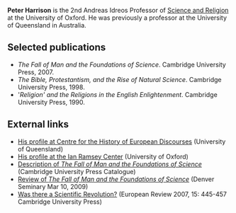 **Peter Harrison** is the 2nd Andreas Idreos Professor of
[Science and Religion](Science_and_theology "Science and theology")
at the University of Oxford. He was previously a professor at the
University of Queensland in Australia.




## Selected publications

-   *The Fall of Man and the Foundations of Science*. Cambridge
    University Press, 2007.
-   *The Bible, Protestantism, and the Rise of Natural Science*.
    Cambridge University Press, 1998.
-   '*Religion' and the Religions in the English Enlightenment*.
    Cambridge University Press, 1990.

## External links

-   [His profile at Centre for the History of European Discourses](http://www.ched.uq.edu.au/index.html?page=39685&pid=0)
    (University of Queensland)
-   [His profile at the Ian Ramsey Center](http://users.ox.ac.uk/~theo0038/biographies/bioharrison.htm)
    (University of Oxford)
-   [Description of *The Fall of Man and the Foundations of Science*](http://www.cup.es/catalogue/catalogue.asp?isbn=9780521875592)
    (Cambridge University Press Catalogue)
-   [Review of *The Fall of Man and the Foundations of Science*](http://www.denverseminary.edu/article/the-fall-of-man-and-the-foundations-of-science/)
    (Denver Seminary Mar 10, 2009)
-   [Was there a Scientific Revolution?](http://journals.cambridge.org/action/displayAbstract?fromPage=online&aid=1343380)
    (European Review 2007, 15: 445-457 Cambridge University Press)



